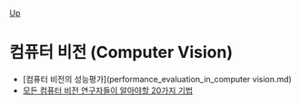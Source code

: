 [Up](../index.md)

# 컴퓨터 비전 (Computer Vision)

- [컴퓨터 비전의 성능평가](performance_evaluation_in_computer vision.md)
- [모든 컴퓨터 비전 연구자들이 알아야할 20가지 기법](./computer_vision_20_techniques.md)

